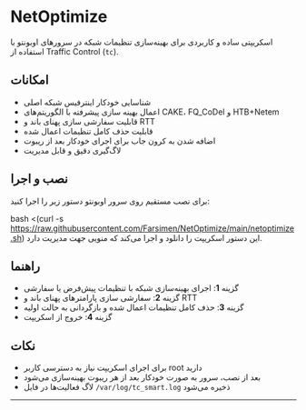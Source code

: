 # NetOptimize

اسکریپتی ساده و کاربردی برای بهینه‌سازی تنظیمات شبکه در سرورهای اوبونتو با استفاده از Traffic Control (`tc`). 

## امکانات
- شناسایی خودکار اینترفیس شبکه اصلی
- اعمال بهینه سازی پیشرفته با الگوریتم‌های CAKE، FQ_CoDel و HTB+Netem
- قابلیت سفارشی سازی پهنای باند و RTT
- قابلیت حذف کامل تنظیمات اعمال شده
- اضافه شدن به کرون جاب برای اجرای خودکار بعد از ریبوت
- لاگ‌گیری دقیق و قابل مدیریت

## نصب و اجرا

برای نصب مستقیم روی سرور اوبونتو دستور زیر را اجرا کنید:


bash <(curl -s https://raw.githubusercontent.com/Farsimen/NetOptimize/main/netoptimize.sh)
این دستور اسکریپت را دانلود و اجرا می‌کند که منویی جهت مدیریت دارد.

## راهنما

- گزینه **1**: اجرای بهینه‌سازی شبکه با تنظیمات پیش‌فرض یا سفارشی
- گزینه **2**: سفارشی سازی پارامترهای پهنای باند و RTT
- گزینه **3**: حذف کامل تنظیمات اعمال شده و بازگردانی به حالت اولیه
- گزینه **4**: خروج از اسکریپت

## نکات

- برای اجرای اسکریپت نیاز به دسترسی کاربر root دارید
- بعد از نصب، سرور به صورت خودکار بعد از هر ریبوت بهینه‌سازی می‌شود
- لاگ فعالیت‌ها در فایل `/var/log/tc_smart.log` ذخیره می‌شود

---

